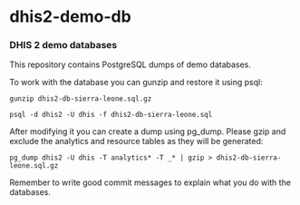 # dhis2-demo-db

### DHIS 2 demo databases

This repository contains PostgreSQL dumps of demo databases.

To work with the database you can gunzip and restore it using psql:

	gunzip dhis2-db-sierra-leone.sql.gz

	psql -d dhis2 -U dhis -f dhis2-db-sierra-leone.sql

After modifying it you can create a dump using pg_dump. Please gzip and exclude the analytics and resource tables as they will be generated:

	pg_dump dhis2 -U dhis -T analytics* -T _* | gzip > dhis2-db-sierra-leone.sql.gz

Remember to write good commit messages to explain what you do with the databases.
